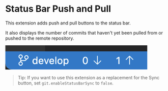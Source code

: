 # Status Bar Push and Pull

This extension adds push and pull buttons to the status bar.

It also displays the number of commits that haven't yet been pulled from or pushed to the remote repository.

![Status Bar with Push and Pull Buttons](status-bar.png)

> Tip: If you want to use this extension as a replacement for the Sync button, set `git.enableStatusBarSync` to `false`.
